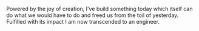 Powered by the joy of creation, I've build something today which itself can do what we would have to do and freed us from the toil of yesterday. Fulfilled with its impact I am now transcended to an engineer.
